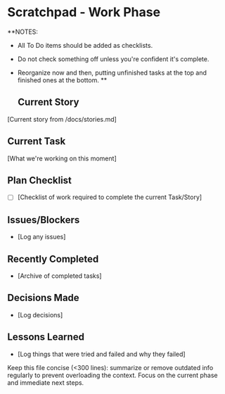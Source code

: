 # Scratchpad - Work Phase

**NOTES:
- All To Do items should be added as checklists.
- Do not check something off unless you're confident it's complete.
- Reorganize now and then, putting unfinished tasks at the top and finished ones at the bottom.
**

    ## Current Story
[Current story from /docs/stories.md]

## Current Task
[What we're working on this moment]

## Plan Checklist
- [ ] [Checklist of work required to complete the current Task/Story]

## Issues/Blockers
- [Log any issues]

## Recently Completed
- [Archive of completed tasks]

## Decisions Made
- [Log decisions]

## Lessons Learned
- [Log things that were tried and failed and why they failed]


Keep this file concise (<300 lines): summarize or remove outdated info regularly to prevent overloading the context. Focus on the current phase and immediate next steps.